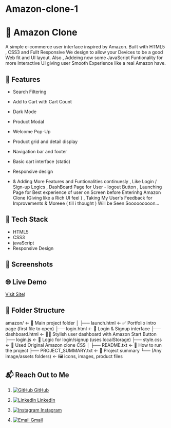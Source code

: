 # Amazon-clone-1
# 🛒 Amazon Clone

A simple e-commerce user interface inspired by Amazon. Built with HTML5 , CSS3 and Fullt Responsive We design to allow your Devices to be a good Web fit and UI layout.
Also , Addeing now  some JavaScript Funtionality for more Interactive UI giving user Smooth Experience like a real Amazon have.

## 🚀 Features
- Search Filtering
- Add to Cart with Cart Count
- Dark Mode
- Product Modal
- Welcome Pop-Up
- Product grid and detail display
- Navigation bar and footer
- Basic cart interface (static)
- Responsive design

- & Adding More Features and Funtionalities continuesly , Like Login / Sign-up Logics , DashBoard Page for User - logout Button , Launching Page for Best experience of user on Screen before Enterinhg Amazon Clone (Giving like a Rich UI feel ) , Taking My User's Feedback for Improvements & Moreee ( till i thought )  Will be Seen Sooooooooon...

## 🧰 Tech Stack
- HTML5
- CSS3
- javaScript
- Responsive Design

## 📸 Screenshots




## 🌐 Live Demo
[Visit Site](https://amazon-clone-1-black-six.vercel.app))


## 📁 Folder Structure

amazon/                  ← 🌟 Main project folder
│
├── launch.html                   ← ✅ Portfolio intro page (first file to open)
├── login.html                   ← 🔐 Login & Signup interface
├── dashboard.html               ← 🧑‍💼 Stylish user dashboard with Amazon Start Button 
├── login.js                     ← 🧠 Logic for login/signup (uses localStorage)
├── style.css                    ← 🎨 Used Original Amazon clone CSS
│
├── README.txt                   ← 📝 How to run the project
├── PROJECT_SUMMARY.txt          ← 📃 Project summary 
└── (Any image/assets folders)   ← 🖼️ icons, images, product files



## 📬 Reach Out to Me


1. [![GitHub](https://img.shields.io/badge/GitHub-181717?style=flat-square&logo=github&logoColor=white) GitHub](https://github.com/vikrant-1912)


   
2. [![LinkedIn](https://img.shields.io/badge/LinkedIn-0A66C2?style=flat-square&logo=linkedin&logoColor=white) LinkedIn](https://www.linkedin.com/in/vikrant1912)


   
3. [![Instagram](https://img.shields.io/badge/Instagram-E4405F?style=flat-square&logo=instagram&logoColor=white) Instagram](https://www.instagram.com/vikrant_7017)


     
4. [![Email](https://img.shields.io/badge/Gmail-D14836?style=flat-square&logo=gmail&logoColor=white) Gmail](mailto:vikrantkhatana15@gmail.com)  

